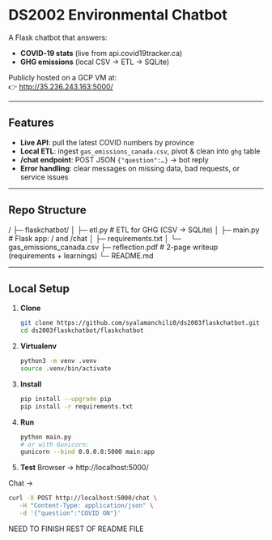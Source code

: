 # DS2002 Environmental Chatbot

A Flask chatbot that answers:

- **COVID-19 stats** (live from api.covid19tracker.ca)  
- **GHG emissions** (local CSV → ETL → SQLite)  

Publicly hosted on a GCP VM at:  
👉 http://35.236.243.163:5000/

---

## Features

- **Live API**: pull the latest COVID numbers by province  
- **Local ETL**: ingest `gas_emissions_canada.csv`, pivot & clean into `ghg` table  
- **/chat endpoint**: POST JSON `{"question":…}` → bot reply  
- **Error handling**: clear messages on missing data, bad requests, or service issues  

---

## Repo Structure
/
├─ flaskchatbot/
│ ├─ etl.py # ETL for GHG (CSV → SQLite)
│ ├─ main.py # Flask app: / and /chat
│ ├─ requirements.txt
│ └─ gas_emissions_canada.csv
├─ reflection.pdf # 2-page writeup (requirements + learnings)
└─ README.md

---

## Local Setup

1. **Clone**  
   ```bash
   git clone https://github.com/syalamanchili0/ds2003flaskchatbot.git
   cd ds2003flaskchatbot/flaskchatbot
2. **Virtualenv**
   ```bash
   python3 -m venv .venv
   source .venv/bin/activate
4. **Install**
   ```bash
   pip install --upgrade pip
   pip install -r requirements.txt
5. **Run**
   ```bash
   python main.py
   # or with Gunicorn:
   gunicorn --bind 0.0.0.0:5000 main:app
6. **Test**
Browser → http://localhost:5000/

Chat →
  ```bash
curl -X POST http://localhost:5000/chat \
     -H "Content-Type: application/json" \
     -d '{"question":"COVID ON"}'
```

NEED TO FINISH REST OF README FILE
   

